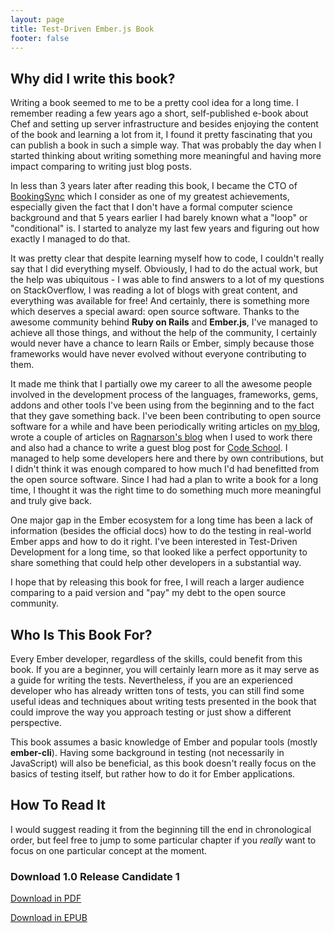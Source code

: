 ```yaml
---
layout: page
title: Test-Driven Ember.js Book
footer: false
---
```


## Why did I write this book?

Writing a book seemed to me to be a pretty cool idea for a long time. I remember reading a few years ago a short, self-published e-book about Chef and setting up server infrastructure and besides enjoying the content of the book and learning a lot from it, I found it pretty fascinating that you can publish a book in such a simple way. That was probably the day when I started thinking about writing something more meaningful and having more impact comparing to writing just blog posts.

In less than 3 years later after reading this book, I became the CTO of [BookingSync](https://www.bookingsync.com) which I consider as one of my greatest achievements, especially given the fact that I don't have a formal computer science background and that 5 years earlier I had barely known what a "loop" or "conditional" is. I started to analyze my last few years and figuring out how exactly I managed to do that.

It was pretty clear that despite learning myself how to code, I couldn't really say that I did everything myself. Obviously, I had to do the actual work, but the help was ubiquitous - I was able to find answers to a lot of my questions on StackOverflow, I was reading a lot of blogs with great content, and everything was available for free! And certainly, there is something more which deserves a special award: open source software. Thanks to the awesome community behind **Ruby on Rails** and **Ember.js**, I've managed to achieve all those things, and without the help of the community, I certainly would never have a chance to learn Rails or Ember, simply because those frameworks would have never evolved without everyone contributing to them.

It made me think that I partially owe my career to all the awesome people involved in the development process of the languages, frameworks, gems, addons and other tools I've been using from the beginning and to the fact that they gave something back. I've been been contributing to open source software for a while and have been periodically writing articles on [my blog](http://karolgalanciak.com), wrote a couple of articles on [Ragnarson's blog](https://blog.ragnarson.com) when I used to work there and also had a chance to write a guest blog post for [Code School](https://www.codeschool.com/blog/2016/06/14/understanding-dependency-injection-in-ember/). I managed to help some developers here and there by own contributions, but I didn't think it was enough compared to how much I'd had benefitted from the open source software. Since I had had a plan to write a book for a long time, I thought it was the right time to do something much more meaningful and truly give back.

One major gap in the Ember ecosystem for a long time has been a lack of information (besides the official docs) how to do the testing in real-world Ember apps and how to do it right. I've been interested in Test-Driven Development for a long time, so that looked like a perfect opportunity to share something that could help other developers in a substantial way.

I hope that by releasing this book for free, I will reach a larger audience comparing to a paid version and "pay" my debt to the open source community.

## Who Is This Book For?

Every Ember developer, regardless of the skills, could benefit from this book. If you are a beginner, you will certainly learn more as it may serve as a guide for writing the tests. Nevertheless, if you are an experienced developer who has already written tons of tests, you can still find some useful ideas and techniques about writing tests presented in the book that could improve the way you approach testing or just show a different perspective.

This book assumes a basic knowledge of Ember and popular tools (mostly **ember-cli**). Having some background in testing (not necessarily in JavaScript) will also be beneficial, as this book doesn't really focus on the basics of testing itself, but rather how to do it for Ember applications.

## How To Read It

I would suggest reading it from the beginning till the end in chronological order, but feel free to jump to some particular chapter if you *really* want to focus on one particular concept at the moment.


### Download 1.0 Release Candidate 1

<a href="http://download.karolgalanciak.com/test-driven-ember.pdf" target="_blank">Download in PDF</a>

<a href="http://download.karolgalanciak.com/test-driven-ember.epub" target="_blank">Download in EPUB</a>
